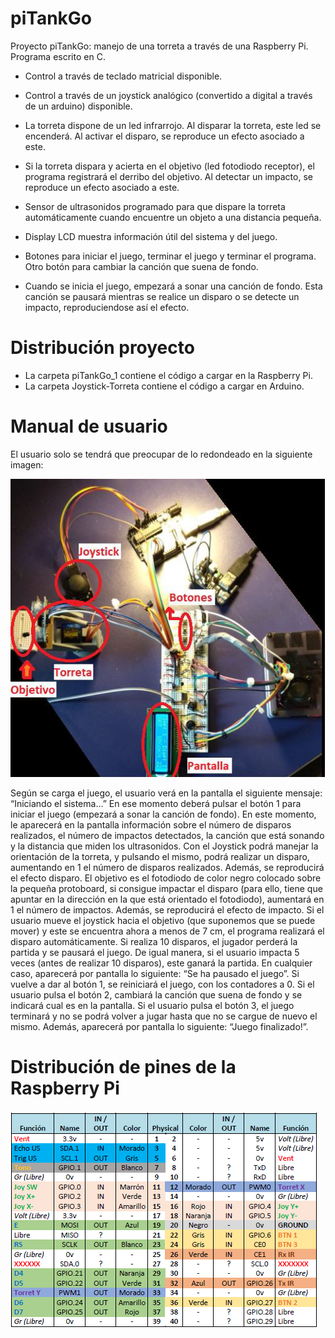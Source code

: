 # piTankGo
Proyecto piTankGo: manejo de una torreta a través de una Raspberry Pi. Programa escrito en C.

- Control a través de teclado matricial disponible.

- Control a través de un joystick analógico (convertido a digital a través de un arduino) disponible.

- La torreta dispone de un led infrarrojo. Al disparar la torreta, este led se encenderá. Al activar el disparo, se reproduce un efecto asociado a este.

- Si la torreta dispara y acierta en el objetivo (led fotodiodo receptor), el programa registrará el derribo del objetivo. Al detectar un impacto, se reproduce un efecto asociado a este.

- Sensor de ultrasonidos programado para que dispare la torreta automáticamente cuando encuentre un objeto a una distancia pequeña.

- Display LCD muestra información útil del sistema y del juego.

- Botones para iniciar el juego, terminar el juego y terminar el programa. Otro botón para cambiar la canción que suena de fondo.

- Cuando se inicia el juego, empezará a sonar una canción de fondo. Esta canción se pausará mientras se realice un disparo o se detecte un impacto, reproduciendose así el efecto.

# Distribución proyecto

- La carpeta piTankGo_1 contiene el código a cargar en la Raspberry Pi.
- La carpeta Joystick-Torreta contiene el código a cargar en Arduino.

# Manual de usuario

El usuario solo se tendrá que preocupar de lo redondeado en la siguiente imagen:

![Screenshot](Project.png)

Según se carga el juego, el usuario verá en la pantalla el siguiente mensaje: “Iniciando el sistema…”
En ese momento deberá pulsar el botón 1 para iniciar el juego (empezará a sonar la canción de fondo). En este momento, le aparecerá en la pantalla información sobre el número de disparos realizados, el número de impactos detectados, la canción que está sonando y la distancia que miden los ultrasonidos.
Con el Joystick podrá manejar la orientación de la torreta, y pulsando el mismo, podrá realizar un disparo, aumentando en 1 el número de disparos realizados. Además, se reproducirá el efecto disparo.
El objetivo es el fotodiodo de color negro colocado sobre la pequeña protoboard, si consigue impactar el disparo (para ello, tiene que apuntar en la dirección en la que está orientado el fotodiodo), aumentará en 1 el número de impactos. Además, se reproducirá el efecto de impacto.
Si el usuario mueve el joystick hacia el objetivo (que suponemos que se puede mover) y este se encuentra ahora a menos de 7 cm, el programa realizará el disparo automáticamente.
Si realiza 10 disparos, el jugador perderá la partida y se pausará el juego. De igual manera, si el usuario impacta 5 veces (antes de realizar 10 disparos), este ganará la partida. En cualquier caso, aparecerá por pantalla lo siguiente: “Se ha pausado el juego”. Si vuelve a dar al botón 1, se reiniciará el juego, con los contadores a 0.
Si el usuario pulsa el botón 2, cambiará la canción que suena de fondo y se indicará cual es en la pantalla.
Si el usuario pulsa el botón 3, el juego terminará y no se podrá volver a jugar hasta que no se cargue de nuevo el mismo. Además, aparecerá por pantalla lo siguiente: “Juego finalizado!”.

# Distribución de pines de la Raspberry Pi

![Screenshot](Pines.png)
